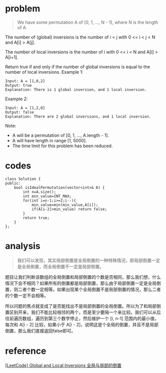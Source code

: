 # problem
>We have some permutation A of [0, 1, ..., N - 1], where N is the length of A.

The number of (global) inversions is the number of i < j with 0 <= i < j < N and A[i] > A[j].

The number of local inversions is the number of i with 0 <= i < N and A[i] > A[i+1].

Return true if and only if the number of global inversions is equal to the number of local inversions.
Example 1:
```
Input: A = [1,0,2]
Output: true
Explanation: There is 1 global inversion, and 1 local inversion.
```
Example 2:
```
Input: A = [1,2,0]
Output: false
Explanation: There are 2 global inversions, and 1 local inversion.
```
Note:

- A will be a permutation of [0, 1, ..., A.length - 1].
- A will have length in range [1, 5000].
- The time limit for this problem has been reduced.


# codes
```
class Solution {
public:
    bool isIdealPermutation(vector<int>& A) {
        int n=A.size();
        int min_value=INT_MAX;
        for(int i=n-1;i>=2;i--){
            min_value=min(min_value,A[i]);
            if(A[i-2]>min_value) return false;
        }
        return true;
    }
};
```

# analysis
>我们可以发现，其实局部倒置是全局倒置的一种特殊情况，即局部倒置一定是全局倒置，而全局倒置不一定是局部倒置。

题目让我们判断该数组的全局倒置和局部倒置的个数是否相同，那么我们想，什么情况下会不相同？如果所有的倒置都是局部倒置，那么由于局部倒置一定是全局倒置，则二者个数一定相等。如果出现某个全局倒置不是局部倒置的情况，那么二者的个数一定不会相等。

所以问题的焦点就变成了是否能找出不是局部倒置的全局倒置。所以为了和局部倒置区别开来，我们不能比较相邻的两个，而是至少要隔一个来比较。我们可以从后往前遍历数组，遍历到第三个数字停止，然后维护一个 [i, n-1] 范围内的最小值，每次和 A[i - 2] 比较，如果小于 A[i - 2]，说明这是个全局的倒置，并且不是局部倒置，那么我们直接返回false即可。

# reference
[[LeetCode] Global and Local Inversions 全局与局部的倒置][1]

[1]: http://www.cnblogs.com/grandyang/p/8983098.html
